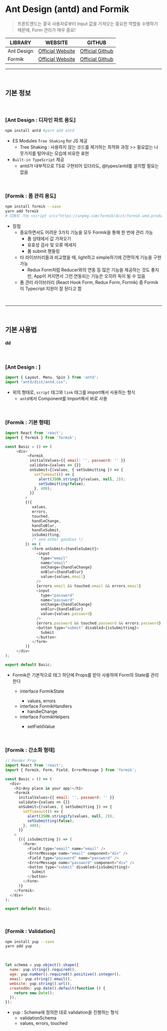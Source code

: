 # Ant Design (antd) and Formik
> 프론트엔드는 결국 사용자로부터 Input 값을 가져오는 중요한 역할을 수행하기 때문에, Form 관리가 매우 중요!

|LIBRARY|WEBSITE|GITHUB|
|------|-----|-----|
|Ant Design|[Official Website](https://ant.design/)|[Official Github](https://github.com/ant-design/ant-design/)|
|Formik|[Official Website](https://formik.org/)|[Official Github](https://github.com/formium/formik)|


<hr>
<br>

## 기본 정보
#### 

<br>

### [Ant Design : 디자인 파트 용도]
```bash
npm install antd #yarn add antd
```
* ES Modules `Tree Shaking` for JS 제공
  * Tree Shaking : 사용하지 않는 코드를 제거하는 최적화 과정 >> 필요없는 나뭇가지를 털어내는 모습에 비유한 표현
* `Built-in TypeScript` 제공
  * antd가 내부적으로 TS로 구현되어 있더라도, @types/antd를 설치할 필요는 없음

<br>

### [Formik : 폼 관리 용도]
```bash
npm install formik --save 
yarn add formik
# CDN도 가능 <script src="https://unpkg.com/formik/dist/formik.umd.production.min.js"></script>
```
* 장점
  * 중요하면서도 어려운 3가지 기능을 모두 Formik을 통해 한 번에 관리 가능
     * 폼 상태에서 값 가져오기
     * 유효성 검사 및 오류 메세지
     * 폼 submit 핸들링
  * 타 라이브러리들과 비교했을 때, light하고 simple하기에 간편하게 기능을 구현 가능
    * Redux Form처럼 Reducer와의 연동 등 많은 기능을 제공하는 것도 좋지만, App이 커지면서 그런 연동되는 기능은 오히려 독이 될 수 있음
  * 폼 관리 라이브러리 (React Hook Form, Redux Form, Formik) 중 Formik이 Typecript 지원이 잘 된다고 함


<br>
<hr>
<br>

## 기본 사용법
#### dd 

<br>

### [Ant Design : ]
```js
import { Layout, Menu, Spin } from 'antd';
import "antd/dist/antd.css";


```
* 위의 형태로, `script` 태그와 `link` 태그를 import해서 사용하는 형식
  * `antd`에서 Component를 Import해서 바로 사용

<br>

### [Formik : 기본 형태]
```js
import React from 'react';
import { Formik } from 'formik';

const Basic = () => (
     <div>
          <Formik
           initialValues={{ email: '', password: '' }}
           validate={values => {}}
           onSubmit={(values, { setSubmitting }) => {
             setTimeout(() => {
               alert(JSON.stringify(values, null, 2));
               setSubmitting(false);
             }, 400);
           }}
         >
         {({
            values,
            errors,
            touched,
            handleChange,
            handleBlur,
            handleSubmit,
            isSubmitting,
            /* and other goodies */
         }) => (
            <form onSubmit={handleSubmit}>
              <input
                type="email"
                name="email"
                onChange={handleChange}
                onBlur={handleBlur}
                value={values.email}
              />
              {errors.email && touched.email && errors.email}
              <input
                type="password"
                name="password"
                onChange={handleChange}
                onBlur={handleBlur}
                value={values.password}
              />
              {errors.password && touched.password && errors.password}
              <button type="submit" disabled={isSubmitting}>
                Submit
              </button>
            </form>
         )}
     </div>
);

export default Basic;
```

* Formik은 기본적으로 <Formik> 태그 하단에 Props를 받아 사용하여 Form의 State를 관리한다
  * interface FormikState<Values>
    * values, errors
  * interface FormikHandlers
    * handleChange 
  * interface FormikHelpers<Values>
    * setFieldValue 
 
<br>
 
### [Formik : 간소화 형태]

```js
// Render Prop
import React from 'react';
import { Formik, Form, Field, ErrorMessage } from 'formik';

const Basic = () => (
  <div>
    <h1>Any place in your app!</h1>
    <Formik
      initialValues={{ email: '', password: '' }}
      validate={values => {}}
      onSubmit={(values, { setSubmitting }) => {
        setTimeout(() => {
          alert(JSON.stringify(values, null, 2));
          setSubmitting(false);
        }, 400);
      }}
    >
      {({ isSubmitting }) => (
        <Form>
          <Field type="email" name="email" />
          <ErrorMessage name="email" component="div" />
          <Field type="password" name="password" />
          <ErrorMessage name="password" component="div" />
          <button type="submit" disabled={isSubmitting}>
            Submit
          </button>
        </Form>
      )}
    </Formik>
  </div>
);

export default Basic;
```

<br>
 
### [Formik : Validation]
```bash
npm install yup --save
yarn add yup
```
<br>
 
 ```js
let schema = yup.object().shape({
   name: yup.string().required(),
   age: yup.number().required().positive().integer(),
   email: yup.string().email(),
   website: yup.string().url(),
   createdOn: yup.date().default(function () {
     return new Date();
   }),
});
 ```
* yup : Schema에 정의한 대로 validation을 진행하는 형식
  * validationSchema
  * values, errors, touched
